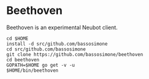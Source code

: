 # Beethoven

Beethoven is an experimental Neubot client.

```
cd $HOME
install -d src/github.com/bassosimone
cd src/github.com/bassosimone
git clone https://github.com/bassosimone/beethoven
cd beethoven
GOPATH=$HOME go get -v -u
$HOME/bin/beethoven
```
